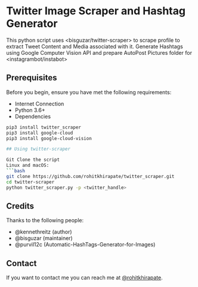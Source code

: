 # Twitter Image Scraper and Hashtag Generator

This python script uses <bisguzar/twitter-scraper> to scrape profile to extract Tweet Content and Media associated with it. Generate Hashtags using Google Computer Vision API and prepare AutoPost Pictures folder for <instagrambot/instabot>


## Prerequisites

Before you begin, ensure you have met the following requirements:

* Internet Connection
* Python 3.6+
* Dependencies
```bash
pip3 install twitter_scraper
pip3 install google-cloud
pip3 install google-cloud-vision

## Using twitter-scraper

Git Clone the script 
Linux and macOS:
```bash
git clone https://github.com/rohitkhirapate/twitter_scraper.git
cd twitter-scraper
python twitter_scraper.py -p <twitter_handle>
```

## Credits

Thanks to the following people:

* @kennethreitz (author)
* @bisguzar (maintainer)
* @purvil12c (Automatic-HashTags-Generator-for-Images)


## Contact
If you want to contact me you can reach me at [@rohitkhirapate](https://twitter.com/rohitkhirapate).
